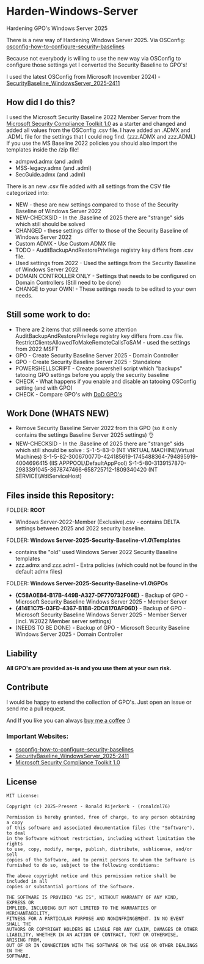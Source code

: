 # Harden-Windows-Server
Hardening GPO's Windows Server 2025

There is a new way of Hardening Windows Server 2025. Via OSConfig: [osconfig-how-to-configure-security-baselines](https://learn.microsoft.com/en-us/windows-server/security/osconfig/osconfig-how-to-configure-security-baselines?tabs=configure)

Because not everybody is willing to use the new way via OSConfig to configure those settings yet I converted the Security Baseline to GPO's! 

I used the latest OSConfig from Microsoft (november 2024) - [SecurityBaseline_WindowsServer_2025-2411](https://github.com/microsoft/osconfig/blob/main/security/SecurityBaseline_WindowsServer_2025-2411.csv)

## How did I do this?
I used the Microsoft Security Baseline 2022 Member Server from the [Microsoft Security Compliance Toolkit 1.0](https://www.microsoft.com/en-us/download/details.aspx?id=55319) as a starter and changed and added all values from the OSConfig .csv file. I have added an .ADMX and .ADML file for the settings that I could nog find. (zzz.ADMX and zzz.ADML)
If you use the MS Baseline 2022 policies you should also import the templates inside the /zip file! 
- admpwd.admx (and .adml)
- MSS-legacy.admx (and .adml)
- SecGuide.admx (and .adml)

There is an new .csv file added with all settings from the CSV file categorized into:
- NEW - these are new settings compared to those of the Security Baseline of Windows Server 2022
- NEW-CHECKSID - In the .Baseline of 2025 there are "strange" sids which still should be solved
- CHANGED - these settings differ to those of the Security Baseline of Windows Server 2022
- Custom ADMX - Use Custom ADMX file
- TODO - AuditBackupAndRestorePrivilege registry key differs from .csv file.
- Used settings from 2022 - Used the settings from the Security Baseline of Windows Server 2022
- DOMAIN CONTROLLER ONLY - Settings that needs to be configured on Domain Controllers (Still need to be done)
- CHANGE to your OWN! - These settings needs to be edited to your own needs.

## Still some work to do:
- There are 2 items that still needs some attention
AuditBackupAndRestorePrivilege registry key differs from .csv file.
RestrictClientsAllowedToMakeRemoteCallsToSAM - used the settings from 2022 MSFT
- GPO - Create Security Baseline Server 2025 - Domain Controller
- GPO - Create Security Baseline Server 2025 - Standalone
- POWERSHELLSCRIPT - Create powershell script which "backups" tatooing GPO settings before you apply the security baseline
- CHECK - What happens if you enable and disable an tatooing OSConfig setting (and with GPO)
- CHECK - Compare GPO's with [DoD GPO's](https://public.cyber.mil/stigs/gpo/)

## Work Done (WHATS NEW)
- Remove Security Baseline Server 2022 from this GPO (so it only contains the settings Baseline Server 2025 settings) :ok_hand:
- NEW-CHECKSID - In the .Baseline of 2025 there are "strange" sids which still should be solve :
S-1-5-83-0	(NT VIRTUAL MACHINE\Virtual Machines)
S-1-5-82-3006700770-424185619-1745488364-794895919-4004696415  (IIS APPPOOL\DefaultAppPool)
S-1-5-80-3139157870-2983391045-3678747466-658725712-1809340420  (NT SERVICE\WdiServiceHost)

## Files inside this Repository:
FOLDER: **ROOT**
- Windows Server-2022-Member (Exclusive).csv - contains DELTA settings between 2025 and 2022 security baseline. 

FOLDER: **Windows Server-2025-Security-Baseline-v1.0\Templates**
- contains the "old" used Windows Server 2022 Security Baseline templates
- zzz.admx and zzz.adml - Extra policies (which could not be found in the default admx files)

FOLDER: **Windows Server-2025-Security-Baseline-v1.0\GPOs**
- **{C58A0E84-B17B-449B-A327-DF770732F06E}** - Backup of GPO - Microsoft Security Baseline Windows Server 2025 - Member Server
- **{414E1C75-03FD-4367-B1B8-2DC8170AF06D}** - Backup of GPO - Microsoft Security Baseline Windows Server 2025 - Member Server (incl. W2022 Member server settings)
- (NEEDS TO BE DONE) - Backup of GPO - Microsoft Security Baseline Windows Server 2025 - Domain Controller

## Liability

**All GPO's are provided as-is and you use them at your own risk.**

## Contribute

I would be happy to extend the collection of GPO's. Just open an issue or
send me a pull request.

And If you like you can always [buy me a coffee](https://buymeacoffee.com/ronaldnl76) :) 

### Important Websites:
- [osconfig-how-to-configure-security-baselines](https://learn.microsoft.com/en-us/windows-server/security/osconfig/osconfig-how-to-configure-security-baselines?tabs=configure)
- [SecurityBaseline_WindowsServer_2025-2411](https://github.com/microsoft/osconfig/blob/main/security/SecurityBaseline_WindowsServer_2025-2411.csv)
- [Microsoft Security Compliance Toolkit 1.0](https://www.microsoft.com/en-us/download/details.aspx?id=55319)

## License
  
    MIT License:

    Copyright (c) 2025-Present - Ronald Rijerkerk - (ronaldnl76)

    Permission is hereby granted, free of charge, to any person obtaining a copy
    of this software and associated documentation files (the "Software"), to deal
    in the Software without restriction, including without limitation the rights
    to use, copy, modify, merge, publish, distribute, sublicense, and/or sell
    copies of the Software, and to permit persons to whom the Software is
    furnished to do so, subject to the following conditions:

    The above copyright notice and this permission notice shall be included in all
    copies or substantial portions of the Software.
  
    THE SOFTWARE IS PROVIDED "AS IS", WITHOUT WARRANTY OF ANY KIND, EXPRESS OR
    IMPLIED, INCLUDING BUT NOT LIMITED TO THE WARRANTIES OF MERCHANTABILITY,
    FITNESS FOR A PARTICULAR PURPOSE AND NONINFRINGEMENT. IN NO EVENT SHALL THE
    AUTHORS OR COPYRIGHT HOLDERS BE LIABLE FOR ANY CLAIM, DAMAGES OR OTHER
    LIABILITY, WHETHER IN AN ACTION OF CONTRACT, TORT OR OTHERWISE, ARISING FROM,
    OUT OF OR IN CONNECTION WITH THE SOFTWARE OR THE USE OR OTHER DEALINGS IN THE
    SOFTWARE.
